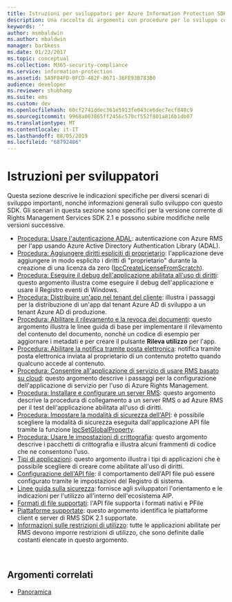 ```yaml
---
title: Istruzioni per sviluppatori per Azure Information Protection SDK 2.1 | Microsoft Docs
description: Una raccolta di argomenti con procedure per lo sviluppo con AIP SDK 2.1
keywords: ''
author: msmbaldwin
ms.author: mbaldwin
manager: barbkess
ms.date: 01/23/2017
ms.topic: conceptual
ms.collection: M365-security-compliance
ms.service: information-protection
ms.assetid: 5A9F04FD-0FCD-482F-8671-36FE93B783B0
audience: developer
ms.reviewer: shubhamp
ms.suite: ems
ms.custom: dev
ms.openlocfilehash: 60cf2741ddec361e5913fe043ce6dec7ecf848c9
ms.sourcegitcommit: 9968a003865ff2456c570cf552f801a816b1db07
ms.translationtype: MT
ms.contentlocale: it-IT
ms.lasthandoff: 08/05/2019
ms.locfileid: "68792486"
---
```

# <a name="developer-guidance"></a>Istruzioni per sviluppatori

Questa sezione descrive le indicazioni specifiche per diversi scenari di sviluppo importanti, nonché informazioni generali sullo sviluppo con questo SDK. Gli scenari in questa sezione sono specifici per la versione corrente di Rights Management Services SDK 2.1 e possono subire modifiche nelle versioni successive.
- [Procedura: Usare l'autenticazione ADAL](how-to-use-adal-authentication.md): autenticazione con Azure RMS per l'app usando Azure Active Directory Authentication Library (ADAL).
- [Procedura: Aggiungere diritti espliciti di proprietario](add-explicit-owner-rights.md): l'applicazione deve aggiungere in modo esplicito i diritti di "proprietario" durante la creazione di una licenza da zero ([IpcCreateLicenseFromScratch](https://msdn.microsoft.com/library/hh535256.aspx)).
- [Procedura: Eseguire il debug dell'applicazione abilitata all'uso di diritti](debugging-applications-that-use-ad-rms.md): questo argomento illustra come eseguire il debug dell'applicazione e usare il Registro eventi di Windows.
- [Procedura: Distribuire un'app nel tenant del cliente](how-to-deploy-app.md): illustra i passaggi per la distribuzione di un'app dal tenant Azure AD di sviluppo a un tenant Azure AD di produzione.
- [Procedura: Abilitare il rilevamento e la revoca dei documenti](tracking-content.md): questo argomento illustra le linee guida di base per implementare il rilevamento del contenuto del documento, nonché un codice di esempio per aggiornare i metadati e per creare il pulsante **Rileva utilizzo** per l'app.
- [Procedura: Abilitare la notifica tramite posta elettronica](how-to-enable-email-notification.md): notifica tramite posta elettronica inviata al proprietario di un contenuto protetto quando qualcuno accede al contenuto.
- [Procedura: Consentire all'applicazione di servizio di usare RMS basato su cloud](how-to-use-file-api-with-aadrm-cloud.md): questo argomento descrive i passaggi per la configurazione dell'applicazione di servizio per l'uso di Azure Rights Management.
- [Procedura: Installare e configurare un server RMS](how-to-install-and-configure-an-rms-server.md): questo argomento descrive la procedura di collegamento a un server RMS o ad Azure RMS per il test dell'applicazione abilitata all'uso di diritti.
- [Procedura: Impostare la modalità di sicurezza dell'API](setting-the-api-security-mode-api-mode.md): è possibile scegliere la modalità di sicurezza eseguita dall'applicazione API file tramite la funzione [IpcSetGlobalProperty](https://msdn.microsoft.com/library/hh535270.aspx).
- [Procedura: Usare le impostazioni di crittografia](working-with-encryption.md): questo argomento descrive i pacchetti di crittografia e illustra alcuni frammenti di codice che ne consentono l'uso.
- [Tipi di applicazioni](application-types.md): questo argomento illustra i tipi di applicazioni che è possibile scegliere di creare come abilitate all'uso di diritti.
- [Configurazione dell'API file](file-api-configuration.md): il comportamento dell'API file può essere configurato tramite le impostazioni del Registro di sistema.
- [Linee guida sulla sicurezza](security-guidelines.md): fornisce agli sviluppatori l'orientamento e le indicazioni per l'utilizzo all'interno dell'ecosistema AIP.
- [Formati di file supportati](supported-file-formats.md): l'API file supporta i formati nativi e PFile
- [Piattaforme supportate](supported-platforms.md): questo argomento identifica le piattaforme client e server di RMS SDK 2.1 supportate.
- [Informazioni sulle restrizioni di utilizzo](understanding-usage-restrictions.md): tutte le applicazioni abilitate per RMS devono imporre restrizioni di utilizzo, che sono definite dalle costanti elencate in questo argomento.

 
## <a name="related-topics"></a>Argomenti correlati
* [Panoramica](ad-rms-overview.md)
